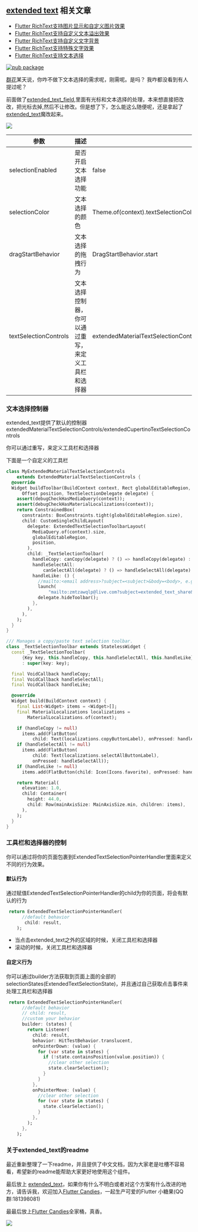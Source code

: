 ## [extended text](https://github.com/fluttercandies/Extended_Text) 相关文章

- [Flutter RichText支持图片显示和自定义图片效果](https://juejin.im/post/6844903797911732238)
- [Flutter RichText支持自定义文本溢出效果](https://juejin.im/post/6844903800302485511)
- [Flutter RichText支持自定义文字背景](https://juejin.im/post/6844903801808224263)
- [Flutter RichText支持特殊文字效果](https://juejin.im/post/6844903806098997262)
- [Flutter RichText支持文本选择](https://juejin.im/post/6844903863556767751)

[![pub package](https://img.shields.io/pub/v/extended_text.svg)](https://pub.dartlang.org/packages/extended_text)

[群花](https://juejin.im/user/4265760846775533)某天说，你咋不做下文本选择的需求呢，刚需呢。是吗？ 我咋都没看到有人提过呢？

前面做了[extended_text_field](https://github.com/fluttercandies/extended_text_field),里面有光标和文本选择的处理，本来想直接把改改，把光标去掉,然后不让修改。但是想了下，怎么能这么随便呢，还是拿起了[extended_text](https://github.com/fluttercandies/extended_text)魔改起来。


![](https://user-gold-cdn.xitu.io/2019/6/12/16b4985db1e4c3df?w=360&h=640&f=gif&s=461712)

| 参数                  | 描述                                                 | 默认                                                                         |
| --------------------- | ---------------------------------------------------- | ---------------------------------------------------------------------------- |
| selectionEnabled      | 是否开启文本选择功能                                 | false                                                                        |
| selectionColor        | 文本选择的颜色                                       | Theme.of(context).textSelectionColor                                         |
| dragStartBehavior     | 文本选择的拖拽行为                                   | DragStartBehavior.start                                                      |
| textSelectionControls | 文本选择控制器，你可以通过重写，来定义工具栏和选择器 | extendedMaterialTextSelectionControls/extendedCupertinoTextSelectionControls |

### 文本选择控制器

extended_text提供了默认的控制器extendedMaterialTextSelectionControls/extendedCupertinoTextSelectionControls 

你可以通过重写，来定义工具栏和选择器

下面是一个自定义的工具栏

```dart
class MyExtendedMaterialTextSelectionControls
    extends ExtendedMaterialTextSelectionControls {
  @override
  Widget buildToolbar(BuildContext context, Rect globalEditableRegion,
      Offset position, TextSelectionDelegate delegate) {
    assert(debugCheckHasMediaQuery(context));
    assert(debugCheckHasMaterialLocalizations(context));
    return ConstrainedBox(
      constraints: BoxConstraints.tight(globalEditableRegion.size),
      child: CustomSingleChildLayout(
        delegate: ExtendedTextSelectionToolbarLayout(
          MediaQuery.of(context).size,
          globalEditableRegion,
          position,
        ),
        child: _TextSelectionToolbar(
          handleCopy: canCopy(delegate) ? () => handleCopy(delegate) : null,
          handleSelectAll:
              canSelectAll(delegate) ? () => handleSelectAll(delegate) : null,
          handleLike: () {
            //mailto:<email address>?subject=<subject>&body=<body>, e.g.
            launch(
                "mailto:zmtzawqlp@live.com?subject=extended_text_share&body=${delegate.textEditingValue.text}");
            delegate.hideToolbar();
          },
        ),
      ),
    );
  }
}

/// Manages a copy/paste text selection toolbar.
class _TextSelectionToolbar extends StatelessWidget {
  const _TextSelectionToolbar(
      {Key key, this.handleCopy, this.handleSelectAll, this.handleLike})
      : super(key: key);

  final VoidCallback handleCopy;
  final VoidCallback handleSelectAll;
  final VoidCallback handleLike;

  @override
  Widget build(BuildContext context) {
    final List<Widget> items = <Widget>[];
    final MaterialLocalizations localizations =
        MaterialLocalizations.of(context);

    if (handleCopy != null)
      items.add(FlatButton(
          child: Text(localizations.copyButtonLabel), onPressed: handleCopy));
    if (handleSelectAll != null)
      items.add(FlatButton(
          child: Text(localizations.selectAllButtonLabel),
          onPressed: handleSelectAll));
    if (handleLike != null)
      items.add(FlatButton(child: Icon(Icons.favorite), onPressed: handleLike));

    return Material(
      elevation: 1.0,
      child: Container(
        height: 44.0,
        child: Row(mainAxisSize: MainAxisSize.min, children: items),
      ),
    );
  }
}

```

### 工具栏和选择器的控制

你可以通过将你的页面包裹到ExtendedTextSelectionPointerHandler里面来定义不同的行为效果。

#### 默认行为

通过赋值ExtendedTextSelectionPointerHandler的child为你的页面，将会有默认的行为

```dart
 return ExtendedTextSelectionPointerHandler(
      //default behavior
       child: result,
    );
```

- 当点击extended_text之外的区域的时候，关闭工具栏和选择器
- 滚动的时候，关闭工具栏和选择器

#### 自定义行为

你可以通过builder方法获取到页面上面的全部的selectionStates(ExtendedTextSelectionState)，并且通过自己获取点击事件来处理工具栏和选择器

```dart
 return ExtendedTextSelectionPointerHandler(
      //default behavior
      // child: result,
      //custom your behavior
      builder: (states) {
        return Listener(
          child: result,
          behavior: HitTestBehavior.translucent,
          onPointerDown: (value) {
            for (var state in states) {
              if (!state.containsPosition(value.position)) {
                //clear other selection
                state.clearSelection();
              }
            }
          },
          onPointerMove: (value) {
            //clear other selection
            for (var state in states) {
              state.clearSelection();
            }
          },
        );
      },
    );
```

### 关于extended_text的readme
最近重新整理了一下readme，并且提供了中文文档，因为大家老是吐槽不容易看，希望新的readme能帮助大家更好地使用这个组件。

最后放上 [extended_text](https://github.com/fluttercandies/extended_text)，如果你有什么不明白或者对这个方案有什么改进的地方，请告诉我，欢迎加入[Flutter Candies](https://github.com/fluttercandies)，一起生产可爱的Flutter 小糖果(QQ群:181398081)

最最后放上[Flutter Candies](https://github.com/fluttercandies)全家桶，真香。

![](https://user-gold-cdn.xitu.io/2019/5/29/16b02e0775f4af97?w=1920&h=1920&f=png&s=131155)